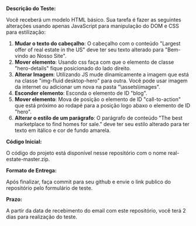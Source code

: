 
**Descrição do Teste:**

Você receberá um modelo HTML básico. Sua tarefa é fazer as seguintes alterações usando apenas JavaScript para manipulação do DOM e CSS para estilização:

1. **Mudar o texto do cabeçalho**: O cabeçalho com o conteúdo "Largest offer of real estate in the US" deve ter seu texto alterado para "Bem-vindo ao Nosso Site".
2. **Mover elemento**: Usando css faça com que o elemento de classe "hero-details" fique posicionado do lado direito.
3. **Alterar Imagem**: Utilizando JS mude dinamicamente a imagem que está na classe "img-fluid desktop-hero" para outra. Você pode usar imagem da internet ou adicionar um nova na pasta "\assets\images".
4. **Esconder elemento**: Esconda o elemento de ID "blog".
5. **Mover elemento**: Mova de posição o elemento de ID "call-to-action" que está próximo ao rodapé para a posição logo abaxo o elemento de ID "hero".
6. **Alterar o estilo de um parágrafo**: O parágrafo de conteúdo "The best marketplace to find homes for sale." deve ter seu estilo alterado para ter texto em itálico e cor de fundo amarela.

**Código Inicial:**

O código do projeto está disponível nesse repositório com o nome real-estate-master.zip.


**Formato de Entrega:**

Após finalizar, faça commit para seu github e envie o link publico do repositório pelo formulário de teste.


**Prazo:**

A partir da data de recebimento do email com este repositório, você terá 2 dias para realização do teste.
